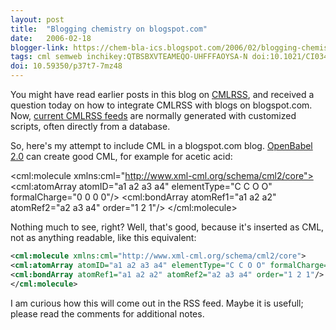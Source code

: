 ```yaml
---
layout: post
title:  "Blogging chemistry on blogspot.com"
date:   2006-02-18
blogger-link: https://chem-bla-ics.blogspot.com/2006/02/blogging-chemistry-on-blogspotcom.html
tags: cml semweb inchikey:QTBSBXVTEAMEQO-UHFFFAOYSA-N doi:10.1021/CI034244P
doi: 10.59350/p37t7-7mz48
---
```


You might have read earlier posts in this blog on [CMLRSS](https://doi.org/10.1021/ci034244p), and received a question today on how to integrate
CMLRSS with blogs on blogspot.com. Now, [current CMLRSS feeds](http://www.ch.ic.ac.uk/rzepa/cmlrss_distrib/) are normally generated with customized
scripts, often directly from a database.

So, here's my attempt to include CML in a blogspot.com blog. [OpenBabel 2.0](http://openbabel.sf.net/) can create good CML, for example for acetic acid:

<cml:molecule xmlns:cml="http://www.xml-cml.org/schema/cml2/core">
<cml:atomArray atomID="a1 a2 a3 a4" elementType="C C O O" formalCharge="0 0 0 0"/>
<cml:bondArray atomRef1="a1 a2 a2" atomRef2="a2 a3 a4" order="1 2 1"/>
</cml:molecule>

Nothing much to see, right? Well, that's good, because it's inserted as CML, not as anything readable, like this equivalent:

```xml
<cml:molecule xmlns:cml="http://www.xml-cml.org/schema/cml2/core">
<cml:atomArray atomID="a1 a2 a3 a4" elementType="C C O O" formalCharge="0 0 0 0"/>
<cml:bondArray atomRef1="a1 a2 a2" atomRef2="a2 a3 a4" order="1 2 1"/>
</cml:molecule>
```

I am curious how this will come out in the RSS feed. Maybe it is usefull; please read the comments for additional notes.
